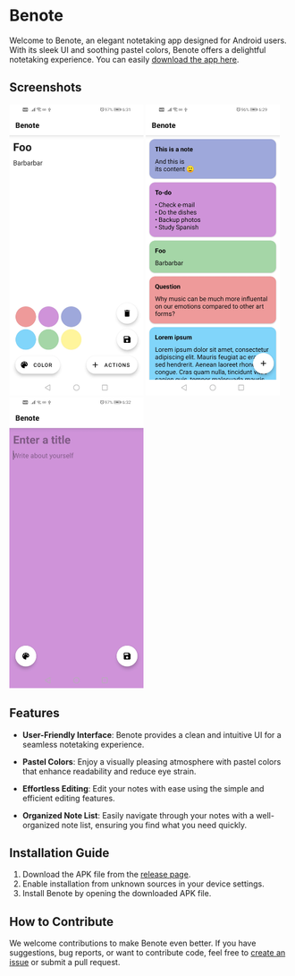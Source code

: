 # Benote

Welcome to Benote, an elegant notetaking app designed for Android users. With its sleek UI and soothing pastel colors, Benote offers a delightful notetaking experience. You can easily [download the app here](https://github.com/dybdeskarphet/benote/releases/download/1.1/app-debug.apk).

## Screenshots

<img src="screenshots/edit_note.jpg" alt="Edit Note" width="240" height="520"> <img src="screenshots/note_list.jpg" alt="Note List" width="240" height="520"> <img src="screenshots/new_note.jpg" alt="New Note" width="240" height="520">

## Features

- **User-Friendly Interface**: Benote provides a clean and intuitive UI for a seamless notetaking experience.
  
- **Pastel Colors**: Enjoy a visually pleasing atmosphere with pastel colors that enhance readability and reduce eye strain.

- **Effortless Editing**: Edit your notes with ease using the simple and efficient editing features.

- **Organized Note List**: Easily navigate through your notes with a well-organized note list, ensuring you find what you need quickly.

## Installation Guide

1. Download the APK file from the [release page](https://github.com/dybdeskarphet/benote/releases/download/1.1/app-debug.apk).
2. Enable installation from unknown sources in your device settings.
3. Install Benote by opening the downloaded APK file.

## How to Contribute

We welcome contributions to make Benote even better. If you have suggestions, bug reports, or want to contribute code, feel free to [create an issue](https://github.com/dybdeskarphet/benote/issues) or submit a pull request.
